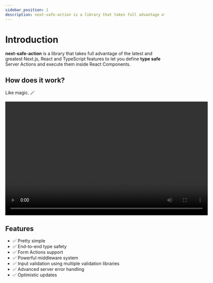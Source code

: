 ```yaml
---
sidebar_position: 1
description: next-safe-action is a library that takes full advantage of the latest and greatest Next.js, React and TypeScript features to let you define type safe Server Actions and execute them inside React Components.
---
```


# Introduction

**next-safe-action** is a library that takes full advantage of the latest and greatest Next.js, React and TypeScript features to let you define **type safe** Server Actions and execute them inside React Components.

## How does it work?

Like magic. 🪄

<video width="640" height="360" controls autoPlay>
  <source src="/vid/demo.mp4" type="video/mp4" />
Your browser does not support the video tag.
</video>

## Features

- ✅ Pretty simple
- ✅ End-to-end type safety
- ✅ Form Actions support
- ✅ Powerful middleware system
- ✅ Input validation using multiple validation libraries
- ✅ Advanced server error handling
- ✅ Optimistic updates
